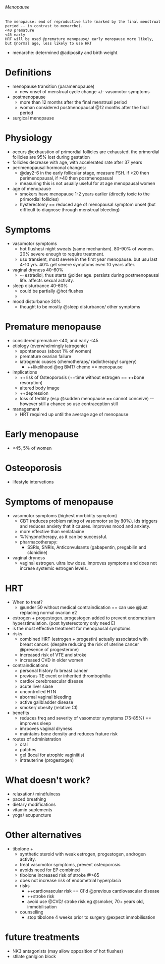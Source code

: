 ###### Menopause
    The menopause: end of reproductive life (marked by the final menstrual period -- in contrast to menarche). 
    <40 premature
    <45 early
    HRT will be used @premature menopause/ early menopause more likely, but @normal age, less likely to use HRT
- menarche: determined @adiposity and birth weight

# Definitions
- menopause transition (paramenopause)
    + new onset of menstrual cycle change +/- vasomotor symptoms
- postmenopause 
    + more than 12 months after the final menstrual period
    + woman considered postmenopausal @12 months after the final period
- surgical menopause

# Physiology
- occurs @exhaustion of primordial follicles are exhausted. the primordial follicles are 95% lost during gestation
- follicles decrease with age, with accelerated rate after 37 years
- perimenopausal hormonal changes:
    + @day2-6 in the early follicular stage, measure FSH. if >20 then perimenopausal, if >40 then postmenopasual
    + measuring this is not usually useful for at age menopausal women
- age of menopause
    + smokers have menopause 1-2 years earlier (directly toxic to the primordial follicles)
    + hysterectomy == reduced age of menopausal symptom onset (but difficult to diagnose through menstrual bleeding)

# Symptoms
- vasomotor symptoms 
    + hot flushes/ night sweats (same mechanism). 80-90% of women. 20% severe enough to require treatment.
    + usu transient, most severe in the first year menopause. but usu last 4-10 yrs. 40% get severe symptoms even 10 years after.
- vaginal dryness 40-60%
    + -=estradiol, thus starts @older age. persists during postmenopausal life. affects sexual activity.
- sleep disturbance 40-60%
    + could be partially @hot flushes
    + 
- mood disturbance 30%
    + thought to be mostly @sleep disturbance/ other symptoms

# Premature menopause
- considered premature <40, and early <45.
- etiology (overwhelmingly iatrogenic)
    + spontaneous (about 1% of women)
    + premature ovarian failure
    + iatrogenic cuases (chemotherapy/ radiotherapy/ surgery)
        * ++likelihood @eg BMT/ chemo == menopause
- implications
    + ++risk of Osteoporosis (++time without estrogen == ++bone resorption)
    + altered body image
    + ++depression
    + loss of fertility (esp @sudden menopause == cannot conceive) --  however still a chance so use contraception still
- management
    + HRT required up until the average age of menopause

# Early menopause
- <45, 5% of women

# Osteoporosis
- lifestyle intervetions

# Symptoms of menopause
- vasomotor symptoms (highest morbidity symptom)
    + CBT (reduces problem rating of vasomotor sx by 80%). ids triggers and reduces anxiety that it causes. improves mood and anxiety.
    + more effective than venlafaxine
    + %%hypnotherapy, as it can be successful.
    + pharmacotherapy: 
        * SSRIs, SNRIs, Anticonvulsants (gabapentin, pregabilin and clonidine)
- vaginal dryness
    + vaginal estrogen. ultra low dose. improves symptoms and does not increse systemic estrogen levels.


# HRT
- When to treat?
    + @under 50 without medical contraindication == can use @just replacing normal ovarian e2
- estrogen + progestogen. progestogen added to prevent endometrium hyperstimulation. (post hysterectomy only need E)
- is the most effective treatment for menopausal symptoms
- risks
    + combined HRT (estrogen + progestin) actually associated with breast cancer. (despite reducing the risk of uterine cancer @presence of progesterone)
    + increased risk of VTE and stroke
    + increased CVD in older women
- contraindications
    + personal history fo breast cancer
    + previous TE event or inherited thrombophilia
    + cardio/ cerebroascular disease
    + acute liver siase
    + uncontrolled HTN
    + abormal vaginal bleeding
    + active gallbladder disease
    + smoker/ obesity (relative CI)
- benefits
    + reduces freq and severity of vasomotor symptoms (75-85%) == improves sleep
    + imrpoves vaginal dryness
    + maintains bone density and reduces frature risk
- routes of administration
    + oral
    + patches
    + gel (local for atrophic vaginiitis)
    + intrauterine (progestogen)



# What doesn't work?
- relaxation/ mindfulness
- paced breathing
- dietary modifications
- vitamin suplements
- yoga/ acupuncture

# Other alternatives
- tibolone 
    + 
    + synthetic steroid with weak estrogen, progestogen, androgen activity. 
    + treat vasomotor symptoms, prevent osteoporosis
    + avoids need for EP combined
    + tibolone increased risk of stroke @>65
    + does not increase risk of endometrial hyperplasia
    + risks
        * ++cardiovascular risk == CI'd @previous cardiovascular disease
        * ++stroke risk
        * avoid use @CVD/ stroke risk eg @smoker, 70+ years old, immobilisation
    + counselling
        * stop tibolone 4 weeks prior to surgery @expect immobilisation

# future treatments
- NK3 antagonists (may allow opposition of hot flushes)
- stllate ganlgion block
